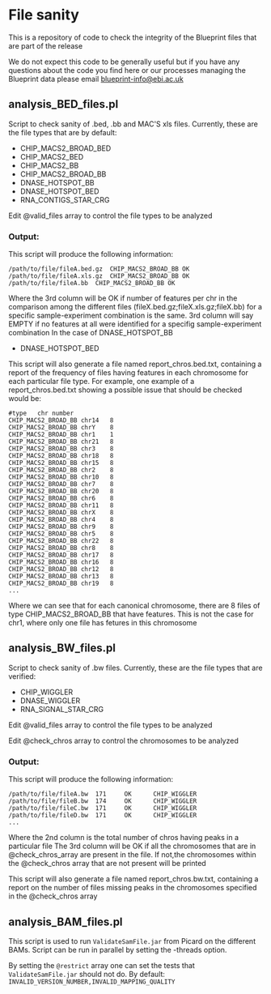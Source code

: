 # File sanity
This is a repository of code to check the integrity of the Blueprint files that are part of the release

We do not expect this code to be generally useful but if you have any questions about the code you find here or our processes managing the Blueprint data please email [blueprint-info@ebi.ac.uk](mailto:blueprint-info@ebi.ac.uk)

## analysis_BED_files.pl
Script to check sanity of .bed, .bb and MAC'S xls files. Currently, these are the file types that are by default:
- CHIP_MACS2_BROAD_BED
- CHIP_MACS2_BED
- CHIP_MACS2_BB
- CHIP_MACS2_BROAD_BB
- DNASE_HOTSPOT_BB
- DNASE_HOTSPOT_BED
- RNA_CONTIGS_STAR_CRG

Edit @valid_files array to control the file types to be analyzed

### Output:
This script will produce the following information:
```
/path/to/file/fileA.bed.gz	CHIP_MACS2_BROAD_BB	OK
/path/to/file/fileA.xls.gz	CHIP_MACS2_BROAD_BB	OK
/path/to/file/fileA.bb	CHIP_MACS2_BROAD_BB	OK
```

Where the 3rd column will be OK if number of features per chr in the comparison among the different files (fileX.bed.gz;fileX.xls.gz;fileX.bb) for a specific sample-experiment combination is the same.
3rd column will say EMPTY if no features at all were identified for a specifig sample-experiment combination
In the case of DNASE_HOTSPOT_BB
- DNASE_HOTSPOT_BED

This script will also generate a file named report_chros.bed.txt, containing a report of the frequency of files having features in each chromosome for each particular file type.
For example, one example of a report_chros.bed.txt showing a possible issue that should be checked would be:
```
#type	chr	number
CHIP_MACS2_BROAD_BB	chr14	8
CHIP_MACS2_BROAD_BB	chrY	8
CHIP_MACS2_BROAD_BB	chr1	1
CHIP_MACS2_BROAD_BB	chr21	8
CHIP_MACS2_BROAD_BB	chr3	8
CHIP_MACS2_BROAD_BB	chr18	8
CHIP_MACS2_BROAD_BB	chr15	8
CHIP_MACS2_BROAD_BB	chr2	8
CHIP_MACS2_BROAD_BB	chr10	8
CHIP_MACS2_BROAD_BB	chr7	8
CHIP_MACS2_BROAD_BB	chr20	8
CHIP_MACS2_BROAD_BB	chr6	8
CHIP_MACS2_BROAD_BB	chr11	8
CHIP_MACS2_BROAD_BB	chrX	8
CHIP_MACS2_BROAD_BB	chr4	8
CHIP_MACS2_BROAD_BB	chr9	8
CHIP_MACS2_BROAD_BB	chr5	8
CHIP_MACS2_BROAD_BB	chr22	8
CHIP_MACS2_BROAD_BB	chr8	8
CHIP_MACS2_BROAD_BB	chr17	8
CHIP_MACS2_BROAD_BB	chr16	8
CHIP_MACS2_BROAD_BB	chr12	8
CHIP_MACS2_BROAD_BB	chr13	8
CHIP_MACS2_BROAD_BB	chr19	8
...
```
Where we can see that for each canonical chromosome, there are 8 files of type CHIP_MACS2_BROAD_BB that have features. This is not the case for chr1, where only one file has fetures in this chromosome

## analysis_BW_files.pl
Script to check sanity of .bw files. Currently, these are the file types that are verified:
- CHIP_WIGGLER
- DNASE_WIGGLER
- RNA_SIGNAL_STAR_CRG

Edit @valid_files array to control the file types to be analyzed

Edit  @check_chros array to control the chromosomes to be analyzed

### Output:
This script will produce the following information:
```
/path/to/file/fileA.bw  171     OK      CHIP_WIGGLER
/path/to/file/fileB.bw  174     OK      CHIP_WIGGLER
/path/to/file/fileC.bw  171     OK      CHIP_WIGGLER
/path/to/file/fileD.bw  171     OK      CHIP_WIGGLER
...
```
Where the 2nd column is the total number of chros having peaks in a particular file
The 3rd column will be OK if all the chromosomes that are in @check_chros_array are present in the file. If not,the chromosomes within the @check_chros array that are not present will be printed

This script will also generate a file named report_chros.bw.txt, containing a report on the number of files missing peaks in the chromosomes specified in the @check_chros array

## analysis_BAM_files.pl
This script is used to run ``ValidateSamFile.jar`` from Picard on the different BAMs. Script can be run in parallel by setting the -threads option.

By setting the ``@restrict`` array one can set the tests that ``ValidateSamFile.jar`` should not do. By default: ``INVALID_VERSION_NUMBER,INVALID_MAPPING_QUALITY``


